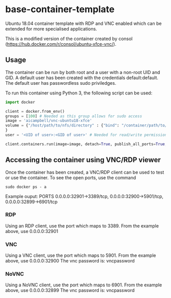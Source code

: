 # base-container-template
Ubuntu 18.04 container template with RDP and VNC enabled which can be extended for more specialised applications.

This is a modified version of the container created by consol (https://hub.docker.com/r/consol/ubuntu-xfce-vnc/). 

## Usage
The container can be run by both root and a user with a non-root UID and GID.
A default user has been created with the credentials default:default.
The default user has passwordless sudo priviledges.

To run this container using Python 3, the following script can be used:

```python
import docker

client = docker.from_env()
groups = [100] # Needed as this group allows for sudo access
image = 'aicampbell/vnc-ubuntu18-xfce'
volume = {"/host/path/to/nfs/directory" : {"bind": "/container/path/to/nfs/directory", "mode": "rw"}, # NFS - this is acting as the data directory which is stored on NFS
}
user = '<UID of user>:<GID of user>' # Needed for read/write permissions using NFS

client.containers.run(image=image, detach=True, publish_all_ports=True, volumes=volume, user=user, group_add=groups)
```
## Accessing the container using VNC/RDP viewer
Once the container has been created, a VNC/RDP client can be used to test or use the container.
To see the open ports, use the command
```
sudo docker ps - a
```
Example ouput:
PORTS
0.0.0.0:32901->3389/tcp, 0.0.0.0:32900->5901/tcp, 0.0.0.0:32899->6901/tcp

### RDP
Using an RDP client, use the port which maps to 3389. From the example above, use 0.0.0.0:32901

### VNC
Using a VNC client, use the port which maps to 5901. From the example above, use 0.0.0.0:32900
The vnc password is: vncpassword

### NoVNC
Using a NoVNC client, use the port which maps to 6901. From the example above, use 0.0.0.0:32899
The vnc password is: vncpassword
